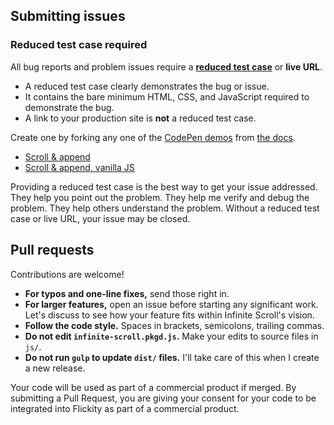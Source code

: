 ## Submitting issues

### Reduced test case required

All bug reports and problem issues require a [**reduced test case**](https://css-tricks.com/reduced-test-cases/) or **live URL**.

+ A reduced test case clearly demonstrates the bug or issue.
+ It contains the bare minimum HTML, CSS, and JavaScript required to demonstrate the bug.
+ A link to your production site is **not** a reduced test case.

Create one by forking any one of the [CodePen demos](https://codepen.io/desandro/tag/infinite-scroll-v3-docs) from [the docs](https://infinite-scroll.com).

+ [Scroll & append](https://codepen.io/desandro/pen/WOjqNM)
+ [Scroll & append, vanilla JS](https://codepen.io/desandro/pen/WOpjMM)

Providing a reduced test case is the best way to get your issue addressed. They help you point out the problem. They help me verify and debug the problem. They help others understand the problem. Without a reduced test case or live URL, your issue may be closed.

## Pull requests

Contributions are welcome! 

+ **For typos and one-line fixes,** send those right in.
+ **For larger features,** open an issue before starting any significant work. Let's discuss to see how your feature fits within Infinite Scroll's vision.
+ **Follow the code style.** Spaces in brackets, semicolons, trailing commas.
+ **Do not edit `infinite-scroll.pkgd.js`.** Make your edits to source files in `js/`.
+ **Do not run `gulp` to update `dist/` files.** I'll take care of this when I create a new release.

Your code will be used as part of a commercial product if merged. By submitting a Pull Request, you are giving your consent for your code to be integrated into Flickity as part of a commercial product. 
